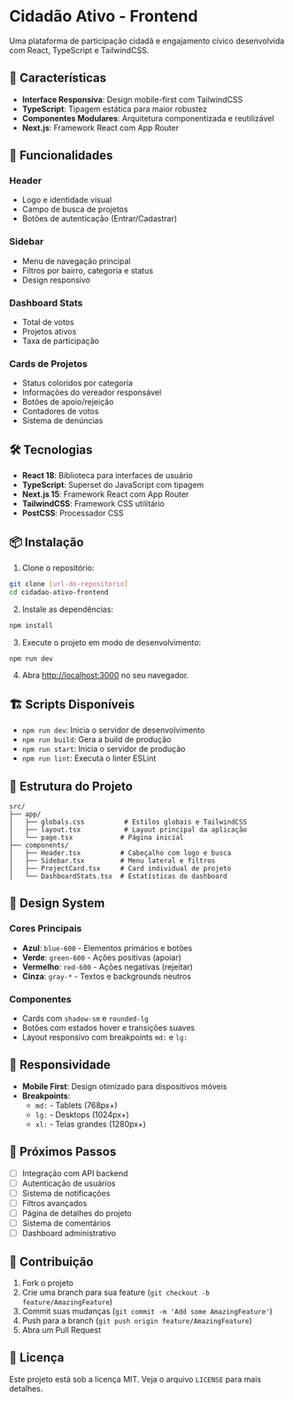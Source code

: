 # Cidadão Ativo - Frontend

Uma plataforma de participação cidadã e engajamento cívico desenvolvida com React, TypeScript e TailwindCSS.

## 🚀 Características

- **Interface Responsiva**: Design mobile-first com TailwindCSS
- **TypeScript**: Tipagem estática para maior robustez
- **Componentes Modulares**: Arquitetura componentizada e reutilizável
- **Next.js**: Framework React com App Router

## 🎯 Funcionalidades

### Header

- Logo e identidade visual
- Campo de busca de projetos
- Botões de autenticação (Entrar/Cadastrar)

### Sidebar

- Menu de navegação principal
- Filtros por bairro, categoria e status
- Design responsivo

### Dashboard Stats

- Total de votos
- Projetos ativos
- Taxa de participação

### Cards de Projetos

- Status coloridos por categoria
- Informações do vereador responsável
- Botões de apoio/rejeição
- Contadores de votos
- Sistema de denúncias

## 🛠️ Tecnologias

- **React 18**: Biblioteca para interfaces de usuário
- **TypeScript**: Superset do JavaScript com tipagem
- **Next.js 15**: Framework React com App Router
- **TailwindCSS**: Framework CSS utilitário
- **PostCSS**: Processador CSS

## 📦 Instalação

1. Clone o repositório:

```bash
git clone [url-do-repositorio]
cd cidadao-ativo-frontend
```

2. Instale as dependências:

```bash
npm install
```

3. Execute o projeto em modo de desenvolvimento:

```bash
npm run dev
```

4. Abra [http://localhost:3000](http://localhost:3000) no seu navegador.

## 🏗️ Scripts Disponíveis

- `npm run dev`: Inicia o servidor de desenvolvimento
- `npm run build`: Gera a build de produção
- `npm run start`: Inicia o servidor de produção
- `npm run lint`: Executa o linter ESLint

## 📁 Estrutura do Projeto

```
src/
├── app/
│   ├── globals.css          # Estilos globais e TailwindCSS
│   ├── layout.tsx           # Layout principal da aplicação
│   └── page.tsx            # Página inicial
├── components/
│   ├── Header.tsx          # Cabeçalho com logo e busca
│   ├── Sidebar.tsx         # Menu lateral e filtros
│   ├── ProjectCard.tsx     # Card individual de projeto
│   └── DashboardStats.tsx  # Estatísticas do dashboard
```

## 🎨 Design System

### Cores Principais

- **Azul**: `blue-600` - Elementos primários e botões
- **Verde**: `green-600` - Ações positivas (apoiar)
- **Vermelho**: `red-600` - Ações negativas (rejeitar)
- **Cinza**: `gray-*` - Textos e backgrounds neutros

### Componentes

- Cards com `shadow-sm` e `rounded-lg`
- Botões com estados hover e transições suaves
- Layout responsivo com breakpoints `md:` e `lg:`

## 📱 Responsividade

- **Mobile First**: Design otimizado para dispositivos móveis
- **Breakpoints**:
  - `md:` - Tablets (768px+)
  - `lg:` - Desktops (1024px+)
  - `xl:` - Telas grandes (1280px+)

## 🔄 Próximos Passos

- [ ] Integração com API backend
- [ ] Autenticação de usuários
- [ ] Sistema de notificações
- [ ] Filtros avançados
- [ ] Página de detalhes do projeto
- [ ] Sistema de comentários
- [ ] Dashboard administrativo

## 🤝 Contribuição

1. Fork o projeto
2. Crie uma branch para sua feature (`git checkout -b feature/AmazingFeature`)
3. Commit suas mudanças (`git commit -m 'Add some AmazingFeature'`)
4. Push para a branch (`git push origin feature/AmazingFeature`)
5. Abra um Pull Request

## 📄 Licença

Este projeto está sob a licença MIT. Veja o arquivo `LICENSE` para mais detalhes.

